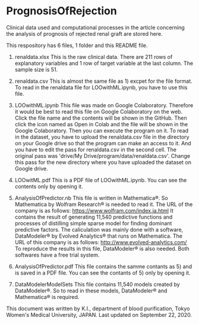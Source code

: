 # PrognosisOfRejection
Clinical data used and computational processes in the article concerning the analysis of prognosis of rejected renal graft are stored here.

This respository has 6 files, 1 folder and this README file. 

1) renaldata.xlsx
    This is the raw clinical data. There are 211 rows of explanatory variables and 1 row of target variable at the last column.
    The sample size is 51.
    
2) renaldata.csv
    This is almost the same file as 1) excpet for the file format. To read in the renaldata file for LOOwithML.ipynb,
    you have to use this file.
    
3) LOOwithML.ipynb
    This file was made on Google Colaboratory. 
    Therefore it would be best to read this file on Google Colaboratory on the web.
    Click the file name and the contents will be shown in the GitHub.
    Then click the icon named as Open in Colab and the file will be shown in the Google Colaboratory.
    Then you can execute the program on it. To read in the dataset, you have to upload
    the renaldata.csv file in the directory on your Google drive so that the program can make an access to it.
    And you have to edit the pass for renaldata.csv in the second cell.
    The original pass was 'drive/My Drive/program/data/renaldata.csv'.
    Change this pass for the new directory where you have uploaded the dataset on Google drive.

4) LOOwitML.pdf
    This is a PDF file of LOOwithML.ipynb. You can see the contents only by opening it.
   
5) AnalysisOfPredictor.nb
    This file is written in Mathematica®. So Mathematica by Wolfram Research® is needed to read it.
    The URL of the company is as follows: https://www.wolfram.com/index.ja.html
    It contains the result of generating 11,540 predictive functions and
    processes of distilling simple sparse model for finding dominant predictive factors.
    The caliculation was mainly done with a software, DataModeler® by Evolved Analytics® that runs on Mathematica.
    The URL of this company is as follows: http://www.evolved-analytics.com/
    To reproduce the results in this file, DataModeler® is also needed.
    Both softwares have a free trial system.

6) AnalysisOfPredictor.pdf
    This file contains the samme contants as 5) and is saved in a PDF file.
    You can see the contants of 5) only by opening it.

7) DataModelerModelSets
    This file contains 11,540 models created by DataModeler®. 
    So to read in these models, DataModeler® and Mathematica® is required.
    
    
This document was written by K.I., department of blood purification, Tokyo Women's Medical University, JAPAN.
Last updated on September 22, 2020.
